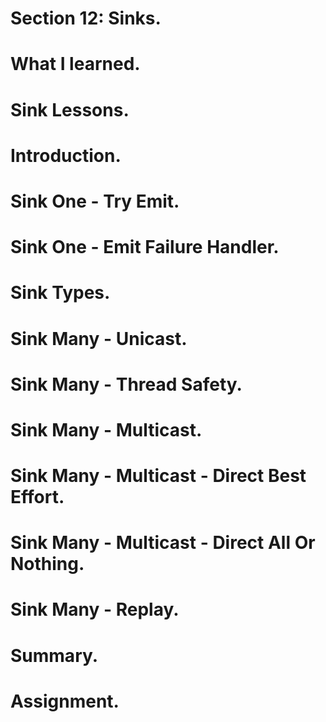# Section 12: Sinks. 


# What I learned.

# Sink Lessons.

# Introduction.

# Sink One - Try Emit.

# Sink One - Emit Failure Handler.

# Sink Types.

# Sink Many - Unicast.

# Sink Many - Thread Safety.

# Sink Many - Multicast.

# Sink Many - Multicast - Direct Best Effort.

# Sink Many - Multicast - Direct All Or Nothing.

# Sink Many - Replay.

# Summary.

# Assignment.
